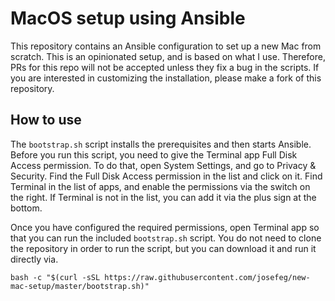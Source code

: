 # MacOS setup using Ansible

This repository contains an Ansible configuration to set up a new Mac from scratch. This is an opinionated setup, and is based on what I use. Therefore, PRs for this repo will not be accepted unless they fix a bug in the scripts. If you are interested in customizing the installation, please make a fork of this repository.

## How to use

The `bootstrap.sh` script installs the prerequisites and then starts Ansible. Before you run this script, you need to give the Terminal app Full Disk Access permission. To do that, open System Settings, and go to Privacy & Security. Find the Full Disk Access permission in the list and click on it. Find Terminal in the list of apps, and enable the permissions via the switch on the right. If Terminal is not in the list, you can add it via the plus sign at the bottom.

Once you have configured the required permissions, open Terminal app so that you can run the included `bootstrap.sh` script. You do not need to clone the repository in order to run the script, but you can download it and run it directly via.

```shell
bash -c "$(curl -sSL https://raw.githubusercontent.com/josefeg/new-mac-setup/master/bootstrap.sh)"
```
